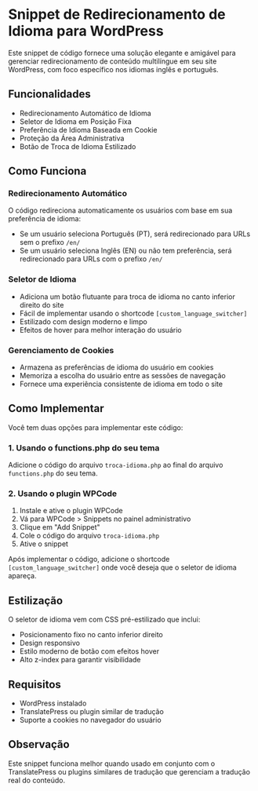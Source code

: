 # Snippet de Redirecionamento de Idioma para WordPress

Este snippet de código fornece uma solução elegante e amigável para gerenciar redirecionamento de conteúdo multilíngue em seu site WordPress, com foco específico nos idiomas inglês e português.

## Funcionalidades

- Redirecionamento Automático de Idioma
- Seletor de Idioma em Posição Fixa
- Preferência de Idioma Baseada em Cookie
- Proteção da Área Administrativa
- Botão de Troca de Idioma Estilizado

## Como Funciona

### Redirecionamento Automático
O código redireciona automaticamente os usuários com base em sua preferência de idioma:
- Se um usuário seleciona Português (PT), será redirecionado para URLs sem o prefixo `/en/`
- Se um usuário seleciona Inglês (EN) ou não tem preferência, será redirecionado para URLs com o prefixo `/en/`

### Seletor de Idioma
- Adiciona um botão flutuante para troca de idioma no canto inferior direito do site
- Fácil de implementar usando o shortcode `[custom_language_switcher]`
- Estilizado com design moderno e limpo
- Efeitos de hover para melhor interação do usuário

### Gerenciamento de Cookies
- Armazena as preferências de idioma do usuário em cookies
- Memoriza a escolha do usuário entre as sessões de navegação
- Fornece uma experiência consistente de idioma em todo o site

## Como Implementar

Você tem duas opções para implementar este código:

### 1. Usando o functions.php do seu tema
Adicione o código do arquivo `troca-idioma.php` ao final do arquivo `functions.php` do seu tema.

### 2. Usando o plugin WPCode
1. Instale e ative o plugin WPCode
2. Vá para WPCode > Snippets no painel administrativo
3. Clique em "Add Snippet"
4. Cole o código do arquivo `troca-idioma.php`
5. Ative o snippet

Após implementar o código, adicione o shortcode `[custom_language_switcher]` onde você deseja que o seletor de idioma apareça.

## Estilização

O seletor de idioma vem com CSS pré-estilizado que inclui:
- Posicionamento fixo no canto inferior direito
- Design responsivo
- Estilo moderno de botão com efeitos hover
- Alto z-index para garantir visibilidade

## Requisitos

- WordPress instalado
- TranslatePress ou plugin similar de tradução
- Suporte a cookies no navegador do usuário

## Observação

Este snippet funciona melhor quando usado em conjunto com o TranslatePress ou plugins similares de tradução que gerenciam a tradução real do conteúdo.
